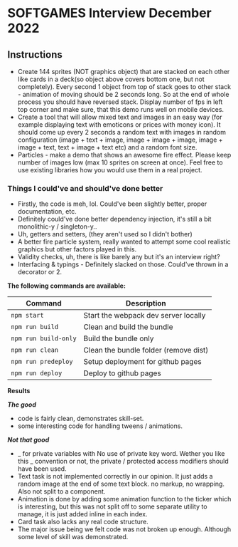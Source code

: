 # SOFTGAMES Interview December 2022

## Instructions

- Create 144 sprites (NOT graphics object) that are stacked on each other like cards in a deck(so object above covers bottom one, but not completely). Every second 1 object from top of stack goes to other stack - animation of moving should be 2 seconds long. So at the end of whole process you should have reversed stack. Display number of fps in left top corner and make sure, that this demo runs well on mobile devices.
- Create a tool that will allow mixed text and images in an easy way (for example displaying text with emoticons or prices with money icon). It should come up every 2 seconds a random text with images in random configuration (image + text + image, image + image + image, image + image + text, text + image + text etc) and a random font size.
- Particles - make a demo that shows an awesome fire effect. Please keep number of images low (max 10 sprites on screen at once). Feel free to use existing libraries how you would use them in a real project.

### Things I could've and should've done better

- Firstly, the code is meh, lol. Could've been slightly better, proper documentation, etc.
- Definitely could've done better dependency injection, it's still a bit monolithic-y / singleton-y..
- Uh, getters and setters, (they aren't used so I didn't bother)
- A better fire particle system, really wanted to attempt some cool realistic graphics but other factors played in this.
- Validity checks, uh, there is like barely any but it's an interview right?
- Interfacing & typings - Definitely slacked on those. Could've thrown in a decorator or 2.


**The following commands are available:**

| Command                       | Description                                     |
| ----------------------------- | ----------------------------------------------- |
| `npm start`                   | Start the webpack dev server locally            |
| `npm run build`               | Clean and build the bundle                      |
| `npm run build-only`          | Build the bundle only                           |
| `npm run clean`               | Clean the bundle folder (remove dist)           |
| `npm run predeploy`           | Setup deployment for github pages               |
| `npm run deploy`              | Deploy to github pages                          |

**Results**

___The good___

- code is fairly clean, demonstrates skill-set.
- some interesting code for handling tweens / animations.

___Not that good___

- _ for private variables with No use of private key word. Wether you like this _ convention or not, the private / protected access modifiers should have been used.
- Text task is not implemented correctly in our opinion. It just adds a random image at the end of some text block. no markup, no wrapping. Also not split to a component.
- Animation is done by adding some animation function to the ticker which is interesting, but this was not split off to some separate utility to manage, it is just added inline in each index.
- Card task also lacks any real code structure.
- The major issue being we felt code was not broken up enough. Although some level of skill was demonstrated.